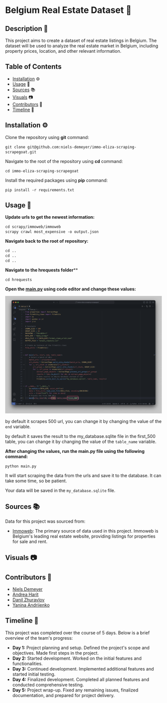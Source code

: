 # Belgium Real Estate Dataset 🏡

## Description 📝

This project aims to create a dataset of real estate listings in Belgium. The dataset will be used to analyze the real estate market in Belgium, including property prices, location, and other relevant information.

## Table of Contents

- [Installation](#installation) ⚙️
- [Usage](#usage) 🚀
- [Sources](#sources) 📚
- [Visuals](#visuals) 📷
- [Contributors](#contributors) 👥
- [Timeline](#timeline) 📅

## Installation ⚙️

Clone the repository using **git** command:

    git clone git@github.com:niels-demeyer/immo-eliza-scraping-scrapegoat.git

Navigate to the root of the repository using **cd** command:
  
    cd immo-eliza-scraping-scrapegoat

Install the required packages using **pip** command:

    pip install -r requirements.txt

## Usage 🚀

**Update urls to get the newest information:**

    cd scrapy/immoweb/immoweb
    scrapy crawl most_expensive -o output.json

**Navigate back to the root of repository:**

    cd ..
    cd ..
    cd ..

**Navigate to the hrequests folder****

    cd hrequests

**Open the [main.py](hrequests/main.py) using code editor and change these values:**

![My Image](img/how_to_setup_hrequests.png)

by default it scrapes 500 url, you can change it by changing the value of the `end` variable.

by default it saves the result to the my_database.sqlite file in the first_500 table, you can change it by changing the value of the `table_name` variable.

**After changing the values, run the main.py file using the following command:**

    python main.py

It will start scraping the data from the urls and save it to the database. It can take some time, so be patient.

 Your data will be saved in the `my_database.sqlite` file.

## Sources 📚

Data for this project was sourced from:

- [Immoweb](https://www.immoweb.be/): The primary source of data used in this project. Immoweb is Belgium's leading real estate website, providing listings for properties for sale and rent.

## Visuals 📷



## Contributors 👥

- [Niels Demeyer](https://github.com/niels-demeyer)
- [Andrea Harit](https://github.com/andreaharit)
- [Danil Zhuravlov](https://github.com/Danil-Zhuravlov)
- [Yanina Andriienko](https://github.com/Yanina-Andriienko)

## Timeline 📅

This project was completed over the course of 5 days. Below is a brief overview of the team's progress:

- **Day 1:** Project planning and setup. Defined the project's scope and objectives. Made first steps in the project.
- **Day 2:** Started development. Worked on the initial features and functionalities.
- **Day 3:** Continued development. Implemented additional features and started initial testing.
- **Day 4:** Finalized development. Completed all planned features and conducted comprehensive testing.
- **Day 5:** Project wrap-up. Fixed any remaining issues, finalized documentation, and prepared for project delivery.
